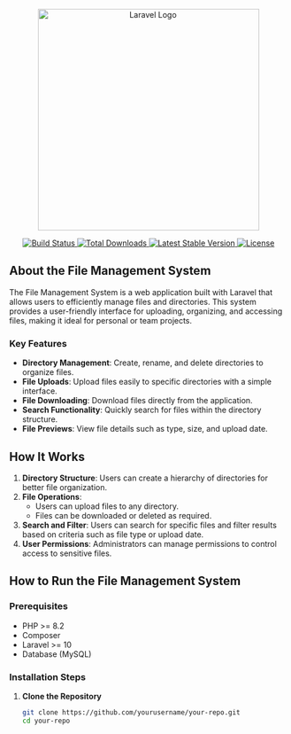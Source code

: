 <p align="center">
  <a href="https://laravel.com" target="_blank">
    <img src="https://raw.githubusercontent.com/laravel/art/master/logo-lockup/5%20SVG/2%20CMYK/1%20Full%20Color/laravel-logolockup-cmyk-red.svg" width="400" alt="Laravel Logo">
  </a>
</p>

<p align="center">
  <a href="https://github.com/laravel/framework/actions">
    <img src="https://github.com/laravel/framework/workflows/tests/badge.svg" alt="Build Status">
  </a>
  <a href="https://packagist.org/packages/laravel/framework">
    <img src="https://img.shields.io/packagist/dt/laravel/framework" alt="Total Downloads">
  </a>
  <a href="https://packagist.org/packages/laravel/framework">
    <img src="https://img.shields.io/packagist/v/laravel/framework" alt="Latest Stable Version">
  </a>
  <a href="https://packagist.org/packages/laravel/framework">
    <img src="https://img.shields.io/packagist/l/laravel/framework" alt="License">
  </a>
</p>

## About the File Management System

The File Management System is a web application built with Laravel that allows users to efficiently manage files and directories. This system provides a user-friendly interface for uploading, organizing, and accessing files, making it ideal for personal or team projects.

### Key Features

- **Directory Management**: Create, rename, and delete directories to organize files.
- **File Uploads**: Upload files easily to specific directories with a simple interface.
- **File Downloading**: Download files directly from the application.
- **Search Functionality**: Quickly search for files within the directory structure.
- **File Previews**: View file details such as type, size, and upload date.

## How It Works

1. **Directory Structure**: Users can create a hierarchy of directories for better file organization.
2. **File Operations**: 
   - Users can upload files to any directory.
   - Files can be downloaded or deleted as required.
3. **Search and Filter**: Users can search for specific files and filter results based on criteria such as file type or upload date.
4. **User Permissions**: Administrators can manage permissions to control access to sensitive files.

## How to Run the File Management System

### Prerequisites

- PHP >= 8.2
- Composer
- Laravel >= 10
- Database (MySQL)

### Installation Steps

1. **Clone the Repository**
   ```bash
   git clone https://github.com/yourusername/your-repo.git
   cd your-repo
